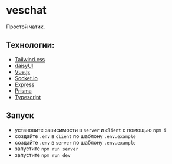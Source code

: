 # veschat

Простой чатик.

## Технологии:

- [Tailwind.css](https://tailwindcss.com/)
- [daisyUI](https://daisyui.com/)
- [Vue.js](https://vuejs.org/)
- [Socket.io](https://socket.io/)
- [Express](https://expressjs.com/)
- [Prisma](https://www.prisma.io/)
- [Typescript](https://www.typescriptlang.org/)

## Запуск

- установите зависимости в `server` и `client` с помощью `npm i`
- создайте `.env` в `client` по шаблону `.env.example`
- создайте `.env` в `server` по шаблону `.env.example`
- запустите `npm run server`
- запустите `npm run dev`
